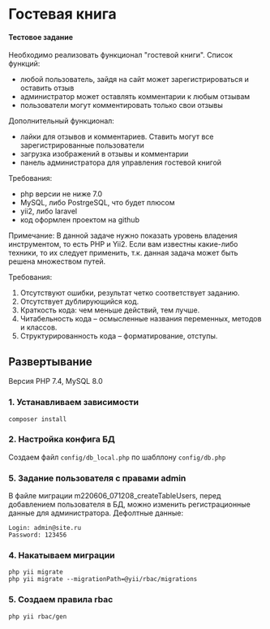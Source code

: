 # Гостевая книга
#### Тестовое задание

Необходимо реализовать функционал "гостевой книги".
Список функций:
- любой пользователь, зайдя на сайт может зарегистрироваться и оставить отзыв
- администратор может оставлять комментарии к любым отзывам
- пользователи могут комментировать только свои отзывы

Дополнительный функционал:
- лайки для отзывов и комментариев. Ставить могут все зарегистрированные пользователи
- загрузка изображений в отзывы и комментарии
- панель администратора для управления гостевой книгой

Требования:
- php версии не ниже 7.0
- MySQL, либо PostrgeSQL, что будет плюсом
- yii2, либо laravel
- код оформлен проектом на github

Примечание:
В данной задаче нужно показать уровень владения инструментом, то есть PHP и Yii2. Если вам известны какие-либо техники, то их следует применить, т.к. данная задача может быть решена множеством путей.

Требования:
1) Отсутствуют ошибки, результат четко соответствует заданию.
2) Отсутствует дублирующийся код.
3) Краткость кода: чем меньше действий, тем лучше.
4) Читабельность кода – осмысленные названия переменных, методов и классов.
5) Структурированность кода – форматирование, отступы.


Развертывание
------------
Версия PHP 7.4, MySQL 8.0
### 1. Устанавливаем зависимости

~~~
composer install
~~~
### 2. Настройка конфига БД
Создаем файл `config/db_local.php` по шабллону `config/db.php`


### 5. Задание пользователя с правами admin
В файле миграции m220606_071208_createTableUsers,
перед добавлением пользователя в БД, можно изменить регистрационные данные для администратора.
Дефолтные данные:
~~~
Login: admin@site.ru
Password: 123456
~~~

### 4. Накатываем миграции
~~~
php yii migrate
php yii migrate --migrationPath=@yii/rbac/migrations
~~~

### 5. Создаем правила rbac
~~~
php yii rbac/gen
~~~